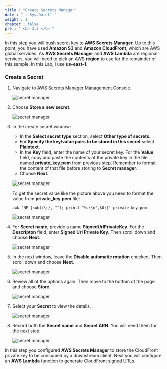 ```yaml
---
title : "Create Secrets Manager"
date : "`r Sys.Date()`"
weight : 1
chapter : false
pre : " <b> 3.2 </b> "
---
```


In this step you will push secret key to **AWS Secrets Manager**. Up to this point, you have used **Amazon S3** and **Amazon CloudFront**, which are AWS global services. As **AWS Secrets Manager** and **AWS Lambda** are regional services, you will need to pick an AWS **region** to use for the remainder of this sample. In this Lab, I use **us-east-1**.

### Create a Secret

1. Navigate to [AWS Secrets Manager Management Console](https://us-east-1.console.aws.amazon.com/secretsmanager).

    ![secret manager](/SignedUrlWithLambda/images/3-secureCloudFrontDistribution/03-secretManager-1.png)

2. Choose **Store a new secret**.

    ![secret manager](/SignedUrlWithLambda/images/3-secureCloudFrontDistribution/03-secretManager-2.png)

3. In the create secret window: 
      + In the **Select secret type** section, select **Other type of secrets**.
      + For **Specify the key/value pairs to be stored in this secret** select **Plaintext**.
      + In the **Key** field, enter the name of your secret key. For the **Value** field, copy and paste the contents of the private key in the file named **private_key.pem** from previous step. Remember to format the content of that file before storing to **Secret manager**.
      + Choose **Next**.

    ![secret manager](/SignedUrlWithLambda/images/3-secureCloudFrontDistribution/03-secretManager-3.png)

    To get the secret value like the picture above you need to format the value from **private_key.pem** file:

    ```
    awk 'NF {sub(/\r/, ""); printf "%s\\n",$0;}' private_key.pem
    ```

    ![secret manager](/SignedUrlWithLambda/images/3-secureCloudFrontDistribution/03-secretManager-9.png)

4. For **Secret name**, provide a name **SignedUrlPrivateKey**. For the **Descripton** field, enter **Signed Url Private Key**. Then scroll down and choose **Next**.

    ![secret manager](/SignedUrlWithLambda/images/3-secureCloudFrontDistribution/03-secretManager-4.png)

5. In the next window, leave the **Disable automatic rotation** checked. Then scroll down and choose **Next**.

    ![secret manager](/SignedUrlWithLambda/images/3-secureCloudFrontDistribution/03-secretManager-5.png)

6. Review all of the options again. Then move to the bottom of the page and choose **Store**.

    ![secret manager](/SignedUrlWithLambda/images/3-secureCloudFrontDistribution/03-secretManager-6.png)

7. Select your **Secret** to view the details.

    ![secret manager](/SignedUrlWithLambda/images/3-secureCloudFrontDistribution/03-secretManager-8.png)

8. Record both the **Secret name** and **Secret ARN**. You will need them for the next step.

    ![secret manager](/SignedUrlWithLambda/images/3-secureCloudFrontDistribution/03-secretManager-7.png)

In this step you configured **AWS Secrets Manager** to store the CloudFront private key to be consumed by a downstream client. Next you will configure an **AWS Lambda** function to generate CloudFront signed URLs.